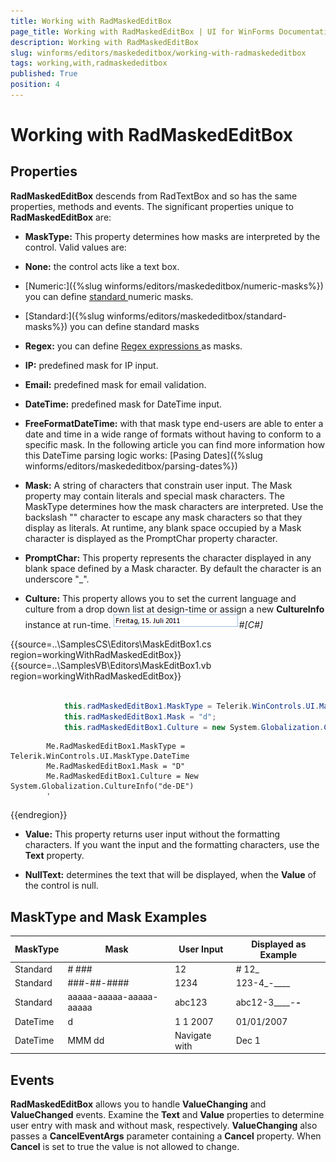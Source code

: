 ```yaml
---
title: Working with RadMaskedEditBox
page_title: Working with RadMaskedEditBox | UI for WinForms Documentation
description: Working with RadMaskedEditBox
slug: winforms/editors/maskededitbox/working-with-radmaskededitbox
tags: working,with,radmaskededitbox
published: True
position: 4
---
```


# Working with RadMaskedEditBox



## Properties

__RadMaskedEditBox__ descends from RadTextBox and so has the same properties, methods and events. The significant properties unique to
          __RadMaskedEditBox__ are:
        

* __MaskType:__ This property determines how masks are interpreted by the control. Valid values are:
            

* __None:__ the control acts like a text box.
                

* [Numeric:]({%slug winforms/editors/maskededitbox/numeric-masks%})
                  you can define
                  [
                      standard
                    ](http://msdn.microsoft.com/en-us/library/dwhawy9k.aspx)
                  numeric masks.
                

* [Standard:]({%slug winforms/editors/maskededitbox/standard-masks%})
                  you can define standard masks
                

* __Regex:__ you can define
                  [
                      Regex expressions
                    ](http://msdn.microsoft.com/en-us/library/2k3te2cs%28v=vs.80%29.aspx) as masks.
                

* __IP:__ predefined mask for IP input.
                

* __Email:__ predefined mask for email validation.
                

* __DateTime:__ predefined mask for DateTime input.
                

* __FreeFormatDateTime:__ with that mask type end-users are able to enter a date and time in a wide range of formats without having to conform to a specific mask.
                  In the following article you can find more information how this DateTime parsing logic works: [Pasing Dates]({%slug winforms/editors/maskededitbox/parsing-dates%})

* __Mask:__ A string of characters that constrain user input. The Mask property may contain literals and special mask characters.
              The MaskType determines how the mask characters are interpreted. Use the backslash "\" character to escape any mask characters so
              that they display as literals. At runtime, any blank space occupied by a Mask character is displayed as the PromptChar property character.
            

* __PromptChar:__ This property represents the character displayed in any blank space defined by a Mask character.  By default the character is an underscore "_".
            

* __Culture:__ This property allows you to set the current language and culture from a drop down list at design-time or assign a new
              __CultureInfo__ instance at run-time.
            ![editors-maskededitbox-properties-and-events 001](images/editors-maskededitbox-properties-and-events001.png)#_[C#]_

	



{{source=..\SamplesCS\Editors\MaskEditBox1.cs region=workingWithRadMaskedEditBox}} 
{{source=..\SamplesVB\Editors\MaskEditBox1.vb region=workingWithRadMaskedEditBox}} 

````C#
            
            this.radMaskedEditBox1.MaskType = Telerik.WinControls.UI.MaskType.DateTime;
            this.radMaskedEditBox1.Mask = "d";
            this.radMaskedEditBox1.Culture = new System.Globalization.CultureInfo("de-de");
````
````VB.NET
        Me.RadMaskedEditBox1.MaskType = Telerik.WinControls.UI.MaskType.DateTime
        Me.RadMaskedEditBox1.Mask = "D"
        Me.RadMaskedEditBox1.Culture = New System.Globalization.CultureInfo("de-DE")
        '
````

{{endregion}} 




* __Value:__ This property returns user input without the formatting characters.  If you want the input and the formatting characters,
              use the __Text__ property.
            

* __NullText:__ determines the text that will be displayed, when the __Value__ of the control is null.
            

## MaskType and Mask Examples


| MaskType | Mask | User Input | Displayed as Example |
| ------ | ------ | ------ | ------ |
|Standard|\# ###|12|# 12_|
|Standard|###-##-####|1234|123-4_-____|
|Standard|aaaaa-aaaaa-aaaaa-aaaaa|abc123|abc12-3____-_____-_____|
|DateTime|d|1 1 2007|01/01/2007|
|DateTime|MMM dd|Navigate with|Dec 1|

## Events

__RadMaskedEditBox__ allows you to handle __ValueChanging__ and __ValueChanged__ events. Examine
          the __Text__ and __Value__ properties to determine user entry with mask and without mask, respectively.
          __ValueChanging__ also passes a __CancelEventArgs__ parameter containing a __Cancel__ property.
          When __Cancel__ is set to true the value is not allowed to change.
        
